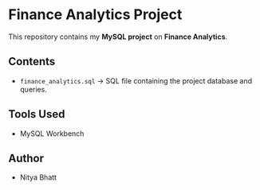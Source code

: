 # Finance Analytics Project

This repository contains my **MySQL project** on **Finance Analytics**.  

## Contents
- `finance_analytics.sql` → SQL file containing the project database and queries.

## Tools Used
- MySQL Workbench

## Author
- Nitya Bhatt
  
